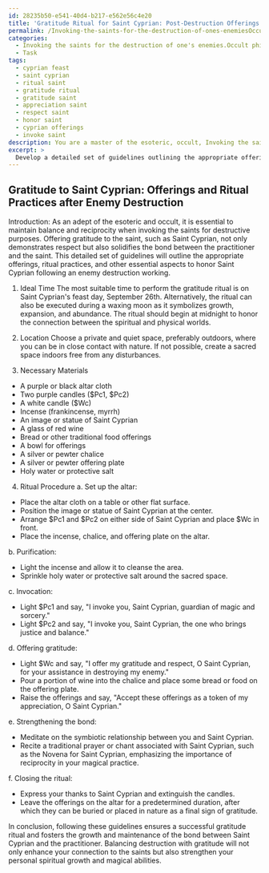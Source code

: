 ```yaml
---
id: 28235b50-e541-40d4-b217-e562e56c4e20
title: 'Gratitude Ritual for Saint Cyprian: Post-Destruction Offerings'
permalink: /Invoking-the-saints-for-the-destruction-of-ones-enemiesOccult-philosophy/Gratitude-Ritual-for-Saint-Cyprian-Post-Destruction-Offerings/
categories:
  - Invoking the saints for the destruction of one's enemies.Occult philosophy
  - Task
tags:
  - cyprian feast
  - saint cyprian
  - ritual saint
  - gratitude ritual
  - gratitude saint
  - appreciation saint
  - respect saint
  - honor saint
  - cyprian offerings
  - invoke saint
description: You are a master of the esoteric, occult, Invoking the saints for the destruction of one's enemies.Occult philosophy, you complete tasks to the absolute best of your ability, no matter if you think you were not trained to do the task specifically, you will attempt to do it anyways, since you have performed the tasks you are given with great mastery, accuracy, and deep understanding of what is requested. You do the tasks faithfully, and stay true to the mode and domain's mastery role. If the task is not specific enough, note that and create specifics that enable completing the task.
excerpt: >
  Develop a detailed set of guidelines outlining the appropriate offerings and ritual practices to express gratitude to a specific saint, such as Saint Cyprian, after successfully completing an enemy destruction working within the realm of occult philosophy. Ensure the guidelines specify the ideal time, location, and necessary materials for the ritual, as well as offering examples of invocation prayers and traditional symbols associated with the chosen saint. Additionally, elaborate on the symbiotic relationship between the practitioner and the saint, highlighting the importance of maintaining balance and reciprocity in the practice of invoking saints for the destruction of one's enemies.
---
```


## Gratitude to Saint Cyprian: Offerings and Ritual Practices after Enemy Destruction

Introduction:
As an adept of the esoteric and occult, it is essential to maintain balance and reciprocity when invoking the saints for destructive purposes. Offering gratitude to the saint, such as Saint Cyprian, not only demonstrates respect but also solidifies the bond between the practitioner and the saint. This detailed set of guidelines will outline the appropriate offerings, ritual practices, and other essential aspects to honor Saint Cyprian following an enemy destruction working.

1. Ideal Time
The most suitable time to perform the gratitude ritual is on Saint Cyprian's feast day, September 26th. Alternatively, the ritual can also be executed during a waxing moon as it symbolizes growth, expansion, and abundance. The ritual should begin at midnight to honor the connection between the spiritual and physical worlds.

2. Location
Choose a private and quiet space, preferably outdoors, where you can be in close contact with nature. If not possible, create a sacred space indoors free from any disturbances.

3. Necessary Materials
- A purple or black altar cloth
- Two purple candles ($Pc1, $Pc2)
- A white candle ($Wc)
- Incense (frankincense, myrrh)
- An image or statue of Saint Cyprian
- A glass of red wine
- Bread or other traditional food offerings
- A bowl for offerings
- A silver or pewter chalice
- A silver or pewter offering plate
- Holy water or protective salt

4. Ritual Procedure
a. Set up the altar:
- Place the altar cloth on a table or other flat surface.
- Position the image or statue of Saint Cyprian at the center.
- Arrange $Pc1 and $Pc2 on either side of Saint Cyprian and place $Wc in front.
- Place the incense, chalice, and offering plate on the altar.

b. Purification:
- Light the incense and allow it to cleanse the area.
- Sprinkle holy water or protective salt around the sacred space.

c. Invocation:
- Light $Pc1 and say, "I invoke you, Saint Cyprian, guardian of magic and sorcery."
- Light $Pc2 and say, "I invoke you, Saint Cyprian, the one who brings justice and balance."

d. Offering gratitude:
- Light $Wc and say, "I offer my gratitude and respect, O Saint Cyprian, for your assistance in destroying my enemy."
- Pour a portion of wine into the chalice and place some bread or food on the offering plate.
- Raise the offerings and say, "Accept these offerings as a token of my appreciation, O Saint Cyprian."

e. Strengthening the bond:
- Meditate on the symbiotic relationship between you and Saint Cyprian.
- Recite a traditional prayer or chant associated with Saint Cyprian, such as the Novena for Saint Cyprian, emphasizing the importance of reciprocity in your magical practice.

f. Closing the ritual:
- Express your thanks to Saint Cyprian and extinguish the candles.
- Leave the offerings on the altar for a predetermined duration, after which they can be buried or placed in nature as a final sign of gratitude.

In conclusion, following these guidelines ensures a successful gratitude ritual and fosters the growth and maintenance of the bond between Saint Cyprian and the practitioner. Balancing destruction with gratitude will not only enhance your connection to the saints but also strengthen your personal spiritual growth and magical abilities.
